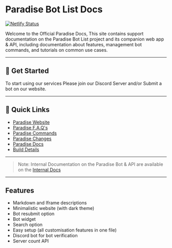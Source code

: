 # Paradise Bot List Docs

[![Netlify Status](https://api.netlify.com/api/v1/badges/8fe9dd5e-41c7-4238-9e21-3728917e98ed/deploy-status)](https://app.netlify.com/sites/paradisedocs/deploys)

Welcome to the Official Paradise Docs, This site contains support documentation on the Paradise Bot List project and its companion web app & API, including documentation about features, management bot commands, and tutorials on common use cases.

---

## 🚀 Get Started
To start using our services Please join our Discord Server and/or Submit a bot on our website.

---

## 🔗 Quick Links

- [Paradise Website](https://paradisebots.net)
- [Paradise F.A.Q's](https://paradisebots.net/faqs)
- [Paradise Commands](https://docs.paradisebots.net/commands)
- [Paradise Changes](https://docs.paradisebots.net//changelog/)
- [Paradise Docs](https://docs.paradisebots.net//internal)
- [Build Details](https://app.netlify.com/sites/paradisedocs/deploys)

---

> Note: Internal Documentation on the Paradise Bot & API are available on the [Internal Docs](/internal)

---

## Features
 - Markdown and Iframe descriptions
 - Minimalistic website (with dark theme)
 - Bot resubmit option
 - Bot widget
 - Search option
 - Easy setup (all customisation features in one file)
 - Discord bot for bot verification
 - Server count API

